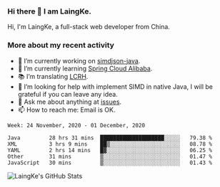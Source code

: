 ### Hi there 👋 I am LaingKe.

Hi, I'm LaingKe, a full-stack web developer from China.

### More about my recent activity

- 🔭 I’m currently working on [simdjson-java](https://github.com/laingke/simdjson-java).
- 🌱 I’m currently learning [Spring Cloud Alibaba](https://github.com/alibaba/spring-cloud-alibaba).
- :books: I’m translating [LCRH](https://github.com/LCTT/LCRH).
- 🤔 I’m looking for help with implement SIMD in native Java, I will be grateful if you can leave any idea.
- 💬 Ask me about anything at [issues](https://github.com/laingke/laingke/issues).
- 📫 How to reach me: Email is OK.

<!--START_SECTION:waka-->
```text
Week: 24 November, 2020 - 01 December, 2020

Java         28 hrs 31 mins  ████████████████████░░░░░   79.38 % 
XML          3 hrs 9 mins    ██▒░░░░░░░░░░░░░░░░░░░░░░   08.78 % 
YAML         2 hrs 14 mins   █▓░░░░░░░░░░░░░░░░░░░░░░░   06.25 % 
Other        31 mins         ▒░░░░░░░░░░░░░░░░░░░░░░░░   01.47 % 
JavaScript   30 mins         ▒░░░░░░░░░░░░░░░░░░░░░░░░   01.43 % 
```
<!--END_SECTION:waka-->

![LaingKe's GitHub Stats](https://github-readme-stats.vercel.app/api?username=laingke&show_icons=true&theme=nightowl&count_private=true)
